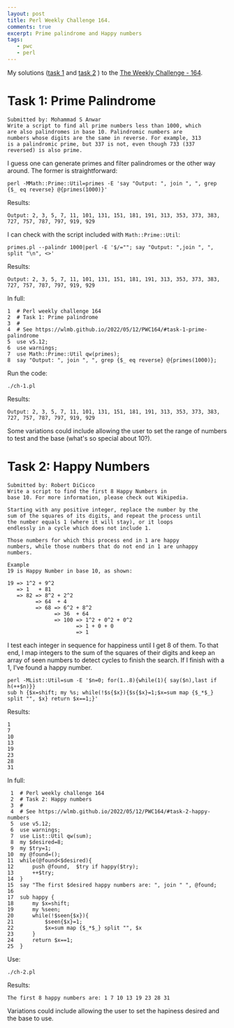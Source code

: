 ```yaml
---
layout: post
title: Perl Weekly Challenge 164.
comments: true
excerpt: Prime palindrome and Happy numbers
tags:
   - pwc
   - perl
---
```


My solutions
([task 1](https://github.com/wlmb/perlweeklychallenge-club/blob/master/challenge-164/wlmb/perl/ch-1.pl)
and
[task 2](https://github.com/wlmb/perlweeklychallenge-club/blob/master/challenge-164/wlmb/perl/ch-2.pl)
)
to the  [The Weekly Challenge - 164](https://theweeklychallenge.org/blog/perl-weekly-challenge-164).


# Task 1: Prime Palindrome

    Submitted by: Mohammad S Anwar
    Write a script to find all prime numbers less than 1000, which
    are also palindromes in base 10. Palindromic numbers are
    numbers whose digits are the same in reverse. For example, 313
    is a palindromic prime, but 337 is not, even though 733 (337
    reversed) is also prime.

I guess one can generate primes and filter palindromes or the
other way around. The former is straightforward:

    perl -MMath::Prime::Util=primes -E 'say "Output: ", join ", ", grep {$_ eq reverse} @{primes(1000)}'

Results:

    Output: 2, 3, 5, 7, 11, 101, 131, 151, 181, 191, 313, 353, 373, 383, 727, 757, 787, 797, 919, 929

I can check with the script included with `Math::Prime::Util`:

    primes.pl --palindr 1000|perl -E '$/=""; say "Output: ",join ", ", split "\n", <>'

Results:

    Output: 2, 3, 5, 7, 11, 101, 131, 151, 181, 191, 313, 353, 373, 383, 727, 757, 787, 797, 919, 929

In full:

    1  # Perl weekly challenge 164
    2  # Task 1: Prime palindrome
    3  #
    4  # See https://wlmb.github.io/2022/05/12/PWC164/#task-1-prime-palindrome
    5  use v5.12;
    6  use warnings;
    7  use Math::Prime::Util qw(primes);
    8  say "Output: ", join ", ", grep {$_ eq reverse} @{primes(1000)};

Run the code:

    ./ch-1.pl

Results:

    Output: 2, 3, 5, 7, 11, 101, 131, 151, 181, 191, 313, 353, 373, 383, 727, 757, 787, 797, 919, 929

Some variations could include allowing the user to set the
range of numbers to test and the base (what's so special about
10?).


# Task 2: Happy Numbers

    Submitted by: Robert DiCicco
    Write a script to find the first 8 Happy Numbers in
    base 10. For more information, please check out Wikipedia.

    Starting with any positive integer, replace the number by the
    sum of the squares of its digits, and repeat the process until
    the number equals 1 (where it will stay), or it loops
    endlessly in a cycle which does not include 1.

    Those numbers for which this process end in 1 are happy
    numbers, while those numbers that do not end in 1 are unhappy
    numbers.

    Example
    19 is Happy Number in base 10, as shown:

    19 => 1^2 + 9^2
       => 1   + 81
       => 82 => 8^2 + 2^2
             => 64  + 4
             => 68 => 6^2 + 8^2
                   => 36  + 64
                   => 100 => 1^2 + 0^2 + 0^2
                          => 1 + 0 + 0
                          => 1

I test each integer in sequence for happiness until I get 8 of them. To that
end, I map integers to the sum of the squares of their digits
and keep an array of seen numbers to detect cycles to finish
the search. If I finish with a 1, I've found a happy number.

    perl -MList::Util=sum -E '$n=0; for(1..8){while(1){ say($n),last if h(++$n)}}
    sub h {$x=shift; my %s; while(!$s{$x}){$s{$x}=1;$x=sum map {$_*$_} split "", $x} return $x==1;}'

Results:

    1
    7
    10
    13
    19
    23
    28
    31

In full:

     1  # Perl weekly challenge 164
     2  # Task 2: Happy numbers
     3  #
     4  # See https://wlmb.github.io/2022/05/12/PWC164/#task-2-happy-numbers
     5  use v5.12;
     6  use warnings;
     7  use List::Util qw(sum);
     8  my $desired=8;
     9  my $try=1;
    10  my @found=();
    11  while(@found<$desired){
    12      push @found,  $try if happy($try);
    13      ++$try;
    14  }
    15  say "The first $desired happy numbers are: ", join " ", @found;
    16
    17  sub happy {
    18      my $x=shift;
    19      my %seen;
    20      while(!$seen{$x}){
    21          $seen{$x}=1;
    22          $x=sum map {$_*$_} split "", $x
    23      }
    24      return $x==1;
    25  }

Use:

    ./ch-2.pl

Results:

    The first 8 happy numbers are: 1 7 10 13 19 23 28 31

Variations could include allowing the user to set the hapiness desired and
the base to use.

